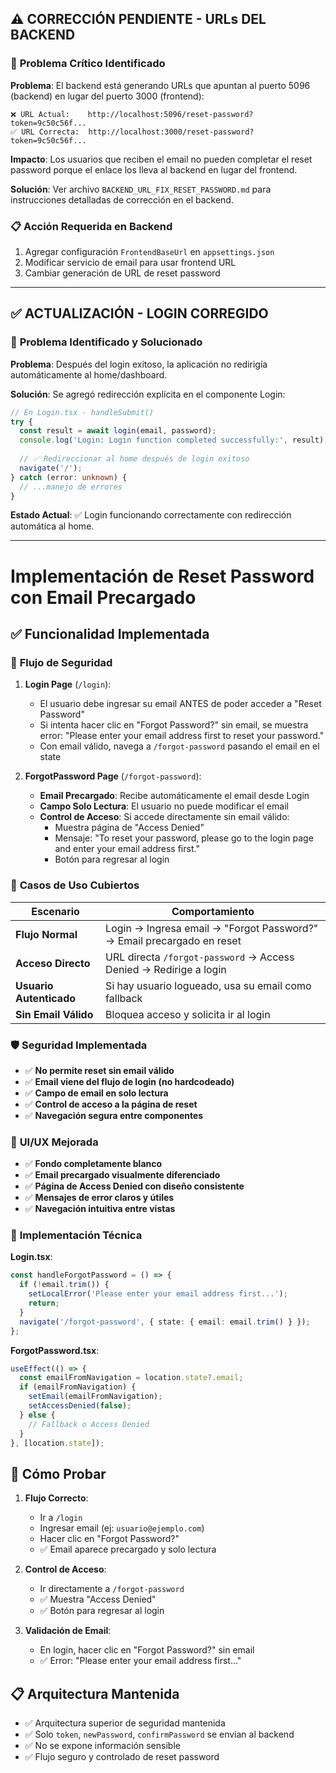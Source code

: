 ## ⚠️ **CORRECCIÓN PENDIENTE - URLs DEL BACKEND**

### 🚨 **Problema Crítico Identificado**

**Problema**: El backend está generando URLs que apuntan al puerto 5096 (backend) en lugar del puerto 3000 (frontend):

```
❌ URL Actual:    http://localhost:5096/reset-password?token=9c50c56f...
✅ URL Correcta:  http://localhost:3000/reset-password?token=9c50c56f...
```

**Impacto**: Los usuarios que reciben el email no pueden completar el reset password porque el enlace los lleva al backend en lugar del frontend.

**Solución**: Ver archivo `BACKEND_URL_FIX_RESET_PASSWORD.md` para instrucciones detalladas de corrección en el backend.

### 📋 **Acción Requerida en Backend**

1. Agregar configuración `FrontendBaseUrl` en `appsettings.json`
2. Modificar servicio de email para usar frontend URL
3. Cambiar generación de URL de reset password

---

## ✅ **ACTUALIZACIÓN - LOGIN CORREGIDO**

### 🔧 **Problema Identificado y Solucionado**

**Problema**: Después del login exitoso, la aplicación no redirigía automáticamente al home/dashboard.

**Solución**: Se agregó redirección explícita en el componente Login:

```typescript
// En Login.tsx - handleSubmit()
try {
  const result = await login(email, password);
  console.log('Login: Login function completed successfully:', result);
  
  // ✅ Redireccionar al home después de login exitoso
  navigate('/');
} catch (error: unknown) {
  // ...manejo de errores
}
```

**Estado Actual**: ✅ Login funcionando correctamente con redirección automática al home.

---

# Implementación de Reset Password con Email Precargado

## ✅ Funcionalidad Implementada

### 🔐 **Flujo de Seguridad**

1. **Login Page** (`/login`):
   - El usuario debe ingresar su email ANTES de poder acceder a "Reset Password"
   - Si intenta hacer clic en "Forgot Password?" sin email, se muestra error: "Please enter your email address first to reset your password."
   - Con email válido, navega a `/forgot-password` pasando el email en el state

2. **ForgotPassword Page** (`/forgot-password`):
   - **Email Precargado**: Recibe automáticamente el email desde Login
   - **Campo Solo Lectura**: El usuario no puede modificar el email
   - **Control de Acceso**: Si accede directamente sin email válido:
     - Muestra página de "Access Denied"
     - Mensaje: "To reset your password, please go to the login page and enter your email address first."
     - Botón para regresar al login

### 🎯 **Casos de Uso Cubiertos**

| Escenario | Comportamiento |
|-----------|----------------|
| **Flujo Normal** | Login → Ingresa email → "Forgot Password?" → Email precargado en reset |
| **Acceso Directo** | URL directa `/forgot-password` → Access Denied → Redirige a login |
| **Usuario Autenticado** | Si hay usuario logueado, usa su email como fallback |
| **Sin Email Válido** | Bloquea acceso y solicita ir al login |

### 🛡️ **Seguridad Implementada**

- ✅ **No permite reset sin email válido**
- ✅ **Email viene del flujo de login (no hardcodeado)**
- ✅ **Campo de email en solo lectura**
- ✅ **Control de acceso a la página de reset**
- ✅ **Navegación segura entre componentes**

### 🎨 **UI/UX Mejorada**

- ✅ **Fondo completamente blanco**
- ✅ **Email precargado visualmente diferenciado**
- ✅ **Página de Access Denied con diseño consistente**
- ✅ **Mensajes de error claros y útiles**
- ✅ **Navegación intuitiva entre vistas**

### 🔧 **Implementación Técnica**

**Login.tsx**:
```typescript
const handleForgotPassword = () => {
  if (!email.trim()) {
    setLocalError('Please enter your email address first...');
    return;
  }
  navigate('/forgot-password', { state: { email: email.trim() } });
};
```

**ForgotPassword.tsx**:
```typescript
useEffect(() => {
  const emailFromNavigation = location.state?.email;
  if (emailFromNavigation) {
    setEmail(emailFromNavigation);
    setAccessDenied(false);
  } else {
    // Fallback o Access Denied
  }
}, [location.state]);
```

## 🚀 **Cómo Probar**

1. **Flujo Correcto**:
   - Ir a `/login`
   - Ingresar email (ej: `usuario@ejemplo.com`)
   - Hacer clic en "Forgot Password?"
   - ✅ Email aparece precargado y solo lectura

2. **Control de Acceso**:
   - Ir directamente a `/forgot-password`
   - ✅ Muestra "Access Denied"
   - ✅ Botón para regresar al login

3. **Validación de Email**:
   - En login, hacer clic en "Forgot Password?" sin email
   - ✅ Error: "Please enter your email address first..."

## 📋 **Arquitectura Mantenida**

- ✅ Arquitectura superior de seguridad mantenida
- ✅ Solo `token`, `newPassword`, `confirmPassword` se envían al backend
- ✅ No se expone información sensible
- ✅ Flujo seguro y controlado de reset password

